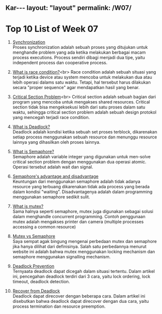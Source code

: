 Kar---
layout: "layout"
permalink: /W07/
---

# Top 10 List of Week 07

1. [Synchronization](https://www.studytonight.com/operating-system/process-synchronization)<br>
Proses synchronization adalah sebuah proses yang ditujukan untuk menghandle problem yang ada ketika melakukan berbagai macam process executions. Process sendiri dibagi menjadi dua tipe, yaitu independent process dan cooperative process.

2. [What is race condition?](https://searchstorage.techtarget.com/definition/race-condition#:~:text=A%20race%20condition%20is%20an,sequence%20to%20be%20done%20correctly.)<br>
Race condition adalah sebuah situasi yang terjadi ketika device atau system mencoba untuk melakukan dua atau lebih operasi dalams satu waktu. Tetapi, hal tersebut harus dilakukan secara "proper sequence" agar mendapatkan hasil yang benar.

3. [Critical Section Problem](https://www.javatpoint.com/os-critical-section-problem#:~:text=The%20Critical%20Section%20Problem,tries%20to%20access%20shared%20resources.&text=The%20critical%20section%20cannot%20be,from%20entering%20the%20critical%20section.)<br>
Critical section adalah sebuah bagian dari program yang mencoba untuk mengakses shared resources. Critical section tidak bisa mengeksekusi lebih dari satu proses dalam satu waktu, sehingga critical section problem adalah sebuah design protokol yang mencegah terjadi race condition.

4. [What is Deadlock?](https://www.geeksforgeeks.org/introduction-of-deadlock-in-operating-system/)<br>
Deadlock adalah kondisi ketika sebuah set proses terblock, dikarenakan setiap process menggunakan sebuah resource dan menunggu resource lainnya yang dihasilkan oleh proses lainnya.

5. [What is Semaphore?](https://www.tutorialspoint.com/semaphores-in-operating-system)<br>
Semaphore adalah variable integer yang digunakan untuk men-solve critical section problem dengan menggunakan dua operasi atomic. Operasi tersebut adalah wait dan signal.

6. [Semaphore's advantage and disadvantage](https://betterprogramming.pub/a-brief-intro-to-multi-threaded-programming-28abbc7e0e16)<br>
Keuntungan dari menggunakan semaphore adalah tidak adanya resource yang terbuang dikarenakan tidak ada process yang berada dalam kondisi "waiting". Disadvantagenya adalah dalam programming menggunakan semaphore sedikit sulit.

7. [What is mutex?](https://www.baeldung.com/cs/what-is-mutex)<br>
Sama halnya seperti semaphore, mutex juga digunakan sebagai solusi dalam menghandle concurrent programming. Contoh penggunaan mutex adalah mengakses printer dan camera (multiple processes accessing a common resource)

8. [Mutex vs Semaphore](https://www.geeksforgeeks.org/benefits-of-multithreading-in-operating-system/)<br>
Saya sempat agak bingung mengenai perbedaan mutex dan semaphore jika hanya dilihat dari definisinya. Salah satu perbedannya menurut website ini adalah bahwa mutex menggunakan locking mechanism dan semaphore menggunakan signalling mechanism.

9. [Deadlock Prevention](https://www.geeksforgeeks.org/mutex-vs-semaphore/)<br>
Ternyaata deadlock dapat dicegah dalam situasi tertentu. Dalam artikel ini, pencegahan deadlock terdiri dari 3 cara, yaitu lock ordering, lock timeout, deadlock detection.

10. [Recover from Deadlock](https://www.geeksforgeeks.org/recovery-from-deadlock-in-operating-system/)<br>
Deadlock dapat direcover dengan beberapa cara. Dalam artikel ini disebutkan bahwa deadlock dapat direcover dengan dua cara, yaitu process termination dan resource preemption.
